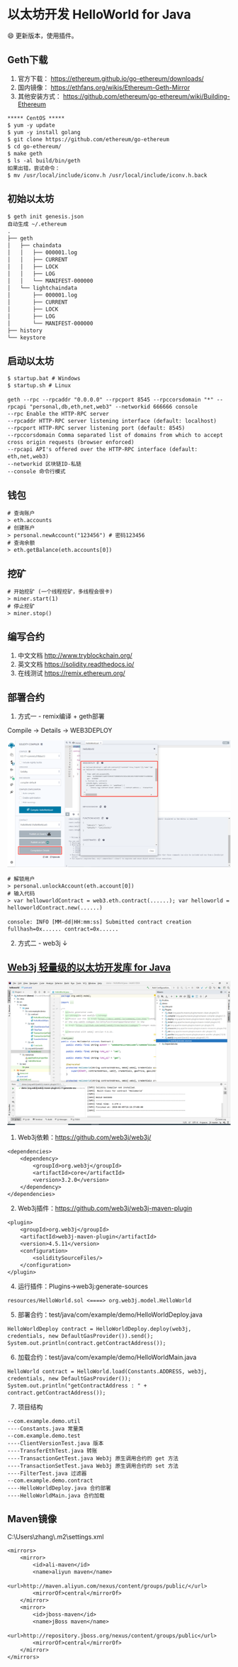 # 以太坊开发 HelloWorld for Java
:smile: 更新版本，使用插件。

## Geth下载
1. 官方下载：
https://ethereum.github.io/go-ethereum/downloads/
2. 国内镜像：
https://ethfans.org/wikis/Ethereum-Geth-Mirror
3. 其他安装方式：
https://github.com/ethereum/go-ethereum/wiki/Building-Ethereum
```
***** CentOS *****
$ yum -y update
$ yum -y install golang
$ git clone https://github.com/ethereum/go-ethereum
$ cd go-ethereum/
$ make geth
$ ls -al build/bin/geth
如果出错，尝试命令：
$ mv /usr/local/include/iconv.h /usr/local/include/iconv.h.back
```

## 初始以太坊
```
$ geth init genesis.json
自动生成 ~/.ethereum
.
├── geth
│   ├── chaindata
│   │   ├── 000001.log
│   │   ├── CURRENT
│   │   ├── LOCK
│   │   ├── LOG
│   │   └── MANIFEST-000000
│   └── lightchaindata
│       ├── 000001.log
│       ├── CURRENT
│       ├── LOCK
│       ├── LOG
│       └── MANIFEST-000000
├── history
└── keystore
```

## 启动以太坊
```
$ startup.bat # Windows
$ startup.sh # Linux

geth --rpc --rpcaddr "0.0.0.0" --rpcport 8545 --rpccorsdomain "*" --rpcapi "personal,db,eth,net,web3" --networkid 666666 console
--rpc Enable the HTTP-RPC server
--rpcaddr HTTP-RPC server listening interface (default: localhost)
--rpcport HTTP-RPC server listening port (default: 8545)
--rpccorsdomain Comma separated list of domains from which to accept cross origin requests (browser enforced)
--rpcapi API's offered over the HTTP-RPC interface (default: eth,net,web3)
--networkid 区块链ID-私链
--console 命令行模式
```

## 钱包
```
# 查询账户
> eth.accounts
# 创建账户
> personal.newAccount("123456") # 密码123456
# 查询余额
> eth.getBalance(eth.accounts[0])
```

## 挖矿
```
# 开始挖矿 (一个线程挖矿，多线程会很卡)
> miner.start(1)
# 停止挖矿
> miner.stop()
```

## 编写合约
1. 中文文档 http://www.tryblockchain.org/
2. 英文文档 https://solidity.readthedocs.io/
3. 在线测试 https://remix.ethereum.org/

## 部署合约
1. 方式一 - remix编译 + geth部署

Compile -> Details -> WEB3DEPLOY

![alt text](docs/1.png)

```
# 解锁用户
> personal.unlockAccount(eth.account[0])
# 输入代码
> var helloworldContract = web3.eth.contract(......); var helloworld = helloworldContract.new(......)

console: INFO [MM-dd|HH:mm:ss] Submitted contract creation              fullhash=0x...... contract=0x......
```

2. 方式二 - web3j ↓

## [Web3j 轻量级的以太坊开发库 for Java](https://web3j.github.io/web3j/)

![alt text](docs/2.png)

1. Web3j依赖：https://github.com/web3j/web3j/
```
<dependencies>
	<dependency>
		<groupId>org.web3j</groupId>
		<artifactId>core</artifactId>
		<version>3.2.0</version>
	</dependency>
</dependencies>
```

2. Web3j插件：https://github.com/web3j/web3j-maven-plugin
```
<plugin>
    <groupId>org.web3j</groupId>
    <artifactId>web3j-maven-plugin</artifactId>
    <version>4.5.11</version>
    <configuration>
        <soliditySourceFiles/>
    </configuration>
</plugin>
```

4. 运行插件：Plugins->web3j:generate-sources
```
resources/HelloWorld.sol <====> org.web3j.model.HelloWorld
```

5. 部署合约：test/java/com/example/demo/HelloWorldDeploy.java
```
HelloWorldDeploy contract = HelloWorldDeploy.deploy(web3j, credentials, new DefaultGasProvider()).send();
System.out.println(contract.getContractAddress());
```

6. 加载合约：test/java/com/example/demo/HelloWorldMain.java
```
HelloWorld contract = HelloWorld.load(Constants.ADDRESS, web3j, credentials, new DefaultGasProvider());
System.out.println("getContractAddress : " + contract.getContractAddress());
```

7. 项目结构
```
--com.example.demo.util
----Constants.java 常量类
--com.example.demo.test
----ClientVersionTest.java 版本
----TransferEthTest.java 转账
----TransactionGetTest.java Web3j 原生调用合约的 get 方法
----TransactionSetTest.java Web3j 原生调用合约的 set 方法
----FilterTest.java 过滤器
--com.example.demo.contract
----HelloWorldDeploy.java 合约部署
----HelloWorldMain.java 合约加载
```

## Maven镜像
C:\\Users\\zhang\\.m2\\settings.xml
```
<mirrors>
    <mirror>
        <id>ali-maven</id>
        <name>aliyun maven</name>
        <url>http://maven.aliyun.com/nexus/content/groups/public/</url>
        <mirrorOf>central</mirrorOf>
    </mirror>
    <mirror>
        <id>jboss-maven</id>
        <name>jBoss maven</name>
        <url>http://repository.jboss.org/nexus/content/groups/public</url>
        <mirrorOf>central</mirrorOf>
    </mirror>
</mirrors>
```